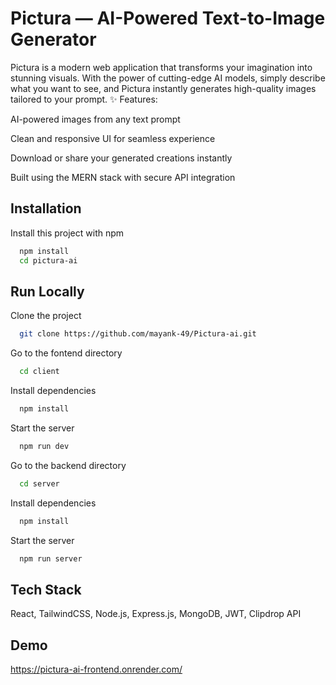 
#  Pictura — AI-Powered Text-to-Image Generator

Pictura is a modern web application that transforms your imagination into stunning visuals.
With the power of cutting-edge AI models, simply describe what you want to see, and Pictura instantly generates high-quality images tailored to your prompt.
✨ Features:

AI-powered images from any text prompt

Clean and responsive UI for seamless experience

Download or share your generated creations instantly

Built using the MERN stack with secure API integration



## Installation

Install this project with npm

```bash
  npm install 
  cd pictura-ai
```
    
## Run Locally

Clone the project

```bash
  git clone https://github.com/mayank-49/Pictura-ai.git
```

Go to the fontend directory

```bash
  cd client
```

Install dependencies

```bash
  npm install
```

Start the server

```bash
  npm run dev
```
Go to the backend directory

```bash
  cd server
```

Install dependencies

```bash
  npm install
```

Start the server

```bash
  npm run server
```

## Tech Stack

React, TailwindCSS, Node.js, Express.js, MongoDB, JWT, Clipdrop API


## Demo

https://pictura-ai-frontend.onrender.com/

